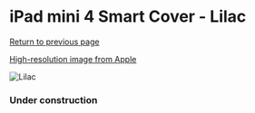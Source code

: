 # iPad mini 4 Smart Cover - Lilac

[Return to previous page](/ipad_mini4)

[High-resolution image from Apple](https://store.storeimages.cdn-apple.com/8756/as-images.apple.com/is/MMJW2?wid=4500&hei=4500&fmt=png)

<div style="width: 384px"><img src="/everysource/MMJW2.png" alt="Lilac"></div>

### Under construction
